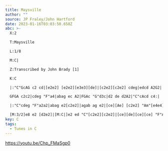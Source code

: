 ```yaml
---
title: Maysville
author: ""
source: JP Fraley/John Hartford
date: 2023-01-16T03:03:50.658Z
abc: >-
  X:2

  T:Maysville

  L:1/8

  M:C|

  Z:Transcribed by John Brady [1]

  K:C

  |:"C"GcAG c2 cd|[e2e2] [e2e2][e3e3][de]|[c2e2][c2e2] cdeg|edcd A2G2|

  GFGA c2c2|cdeg "F"a4|abag ec A2|FGAc "G"d3c|d2 de d2A2|"C"cAcd c4:|

  |:"C"cdeg "F"a2a2|abag e2[c2e2]|agab ag e2|[ce][Ae] [c2e2] "Am"[e4e4]-|

  [M:3/2]e8 e2 [d2e2]|[M:C|]e2 ed "C"[c2e2][c2e2]|[ce][de][ce][ce] "F"A2[F2A2]|FDFG ABcA|dc "Am"A2 A4-|[M:6/4]A8-A4:|]
key: C
tags:
  - Tunes in C
---
```

https://youtu.be/Chp_FMaSgp0